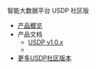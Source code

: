 <div class="sidebar_title icon_"> 智能大数据平台 USDP 社区版</div>   

* [产品概览](/usdp_community/README)
* 产品文档
   * [USDP v1.0.x](/usdp_community/1.0.x/README)
   * <!--[USDP v2.0.x](/usdp_community/2.0.x/README) -->
* [更多USDP社区版本](/usdp_community/version_list)

